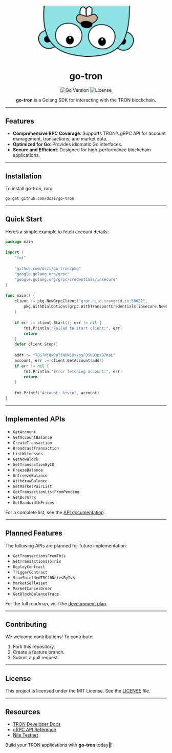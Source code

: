 <p align="center">
  <img src="docs/static/go-tron.png" alt="go-tron" width="300">
</p>

<h1 align="center">go-tron</h1>

<p align="center">
<img src="https://img.shields.io/github/go-mod/go-version/dszi/go-tron?style=flat-square" alt="Go Version">
<img src="https://img.shields.io/github/license/dszi/go-tron?style=flat-square" alt="License">
</p>

<p align="center">
  <b>go-tron</b> is a Golang SDK for interacting with the TRON blockchain.
</p>

---

## Features

- **Comprehensive RPC Coverage**: Supports TRON’s gRPC API for account management, transactions, and market data.
- **Optimized for Go**: Provides idiomatic Go interfaces.
- **Secure and Efficient**: Designed for high-performance blockchain applications.

---

## Installation

To install go-tron, run:

```bash
go get github.com/dszi/go-tron
```

---

## Quick Start

Here’s a simple example to fetch account details:

```go
package main

import (
    "fmt"
	
    "github.com/dszi/go-tron/pkg"
    "google.golang.org/grpc"
    "google.golang.org/grpc/credentials/insecure"
)

func main() {
    client := pkg.NewGrpcClient("grpc.nile.trongrid.io:50051",
        pkg.WithDialOptions(grpc.WithTransportCredentials(insecure.NewCredentials())),
    )

    if err := client.Start(); err != nil {
        fmt.Println("Failed to start client:", err)
        return
    }
    defer client.Stop()

    addr := "TDS7NjQwQn7iNBN1UxxpsFD5UB3pxB7msL"
    account, err := client.GetAccount(addr)
    if err != nil {
        fmt.Println("Error fetching account:", err)
        return
    }

    fmt.Printf("Account: %+v\n", account)
}
```

---

## Implemented APIs

- `GetAccount`
- `GetAccountBalance`
- `CreateTransaction`
- `BroadcastTransaction`
- `ListWitnesses`
- `GetNowBlock`
- `GetTransactionByID`
- `FreezeBalance`
- `UnfreezeBalance`
- `WithdrawBalance`
- `GetMarketPairList`
- `GetTransactionListFromPending`
- `GetBurnTrx`
- `GetBandwidthPrices`

For a complete list, see the [API documentation](./pkg/README.md).

---

## Planned Features

The following APIs are planned for future implementation:

- `GetTransactionsFromThis`
- `GetTransactionsToThis`
- `DeployContract`
- `TriggerContract`
- `ScanShieldedTRC20NotesByIvk`
- `MarketSellAsset`
- `MarketCancelOrder`
- `GetBlockBalanceTrace`

For the full roadmap, visit the [development plan](./pkg/README.md).

---

## Contributing

We welcome contributions! To contribute:

1. Fork this repository.
2. Create a feature branch.
3. Submit a pull request.

---

## License

This project is licensed under the MIT License. See the [LICENSE](./LICENSE) file.

---

## Resources

- [TRON Developer Docs](https://developers.tron.network/)
- [gRPC API Reference](https://developers.tron.network/docs)
- [Nile Testnet](https://nileex.io/)

Build your TRON applications with **go-tron** today🚀!